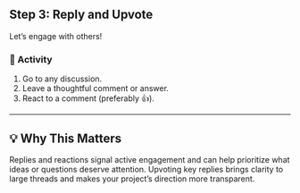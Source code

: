 <!--
  <<< Author notes: Step 3 >>>
  Start this step by acknowledging the previous step.
  Define terms and link to docs.github.com.
  Historic note: this step combines the commend, approve, and needs changes steps from the previous version.
-->

## Step 3: Reply and Upvote

Let’s engage with others!

### 🤝 Activity

1. Go to any discussion.
2. Leave a thoughtful comment or answer.
3. React to a comment (preferably 👍).

---

## 💡 Why This Matters

Replies and reactions signal active engagement and can help prioritize what ideas or questions deserve attention. Upvoting key replies brings clarity to large threads and makes your project’s direction more transparent.
